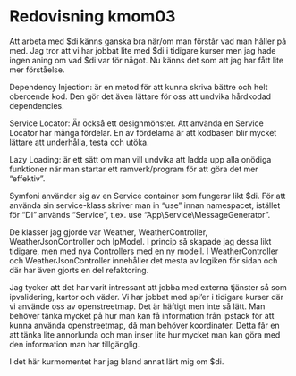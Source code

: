 ---
---
Redovisning kmom03
=========================

Att arbeta med $di känns ganska bra när/om man förstår vad man håller på med. Jag tror att vi har jobbat lite med $di i tidigare kurser men jag hade ingen aning om vad $di var för något. Nu känns det som att jag har fått lite mer förståelse.

Dependency Injection: är en metod för att kunna skriva bättre och helt oberoende kod. Den gör det även lättare för oss att undvika hårdkodad dependencies.

Service Locator: Är också ett designmönster. Att använda en Service Locator har många fördelar. En av fördelarna är att kodbasen blir mycket lättare att underhålla, testa och utöka.

Lazy Loading: är ett sätt om man vill undvika att ladda upp alla onödiga funktioner när man startar ett ramverk/program för att göra det mer “effektiv”.

Symfoni använder sig av en Service container som fungerar likt $di. För att använda sin service-klass skriver man in “use” innan namespacet, istället för “DI” används “Service”, t.ex. use “App\Service\MessageGenerator”.

De klasser jag gjorde var Weather, WeatherController, WeatherJsonController och IpModel. I princip så skapade jag dessa likt tidigare, men med nya Controllers med en ny modell. I WeatherController och WeatherJsonController innehåller det mesta av logiken för sidan och där har även gjorts en del refaktoring.

Jag tycker att det har varit intressant att jobba med externa tjänster så som ipvalidering, kartor och väder. Vi har jobbat med api’er i tidigare kurser där vi använde oss av openstreetmap. Det är häftigt men inte så lätt. Man behöver tänka mycket på hur man kan få information från ipstack för att kunna använda openstreetmap, då man behöver koordinater. Detta får en att tänka lite annorlunda och man inser lite hur mycket man kan göra med den information man har tillgänglig. 

I det här kurmomentet har jag bland annat lärt mig om $di.
